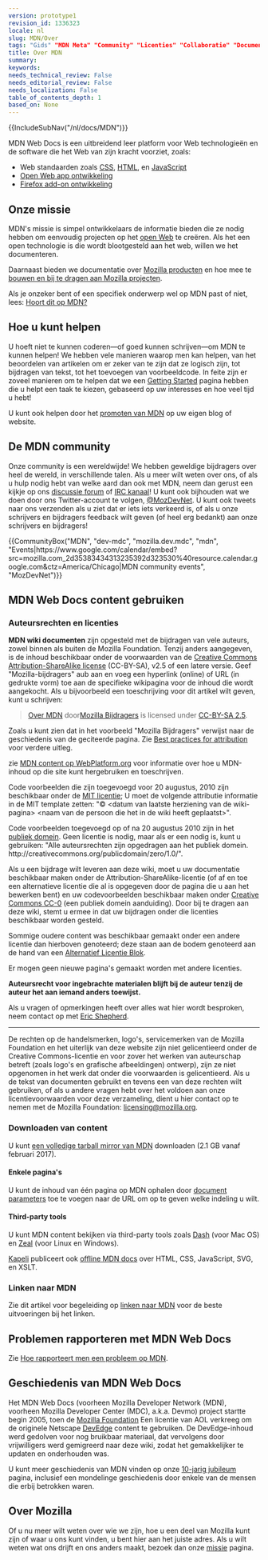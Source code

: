 ```yaml
---
version: prototype1
revision_id: 1336323
locale: nl
slug: MDN/Over
tags: "Gids" "MDN Meta" "Community" "Licenties" "Collaboratie" "Documentație" "Auteursrechten"
title: Over MDN
summary: 
keywords: 
needs_technical_review: False
needs_editorial_review: False
needs_localization: False
table_of_contents_depth: 1
based_on: None
---
```

<div>{{IncludeSubNav("/nl/docs/MDN")}}</div>

<p>MDN Web Docs is een uitbreidend leer platform voor Web technologieën en de software die het Web van zijn kracht voorziet, zoals:</p>

<ul>
 <li>Web standaarden zoals <a href="https://developer.mozilla.org/nl/docs/Web/CSS" title="/nl/docs/Web/CSS">CSS</a>, <a href="https://developer.mozilla.org/nl/docs/Web/HTML" title="/nl/docs/Web/HTML">HTML</a>, en <a href="/nl/docs/JavaScript" title="/en-US/docs/JavaScript">JavaScript</a></li>
 <li><a href="https://developer.mozilla.org/nl/docs/Apps" title="/en-US/docs/Apps">Open Web app ontwikkeling</a></li>
 <li><a href="/nl/docs/Apps" title="/nl/docs/Add-ons">Firefox add-on ontwikkeling</a></li>
</ul>

<h2 id="Onze_missie">Onze missie</h2>

<p>MDN's missie is simpel ontwikkelaars de informatie bieden die ze nodig hebben om eenvoudig projecten op het <a href="https://developer.mozilla.org/nl/docs/Web">open Web</a> te creëren. Als het een open technologie is die wordt blootgesteld aan het web, willen we het documenteren.</p>

<p>Daarnaast bieden we documentatie over <a href="https://developer.mozilla.org/nl/docs/Mozilla">Mozilla producten</a> en hoe mee te&nbsp; <a href="https://developer.mozilla.org/nl/docs/Mozilla">bouwen en bij te dragen aan Mozilla projecten</a>.</p>

<p>Als je onzeker bent of een specifiek onderwerp wel op MDN past of niet, lees: <a href="https://developer.mozilla.org/nl/docs/MDN/Over/Promote">Hoort dit op MDN?</a></p>

<h2 id="Hoe_u_kunt_helpen">Hoe u kunt helpen</h2>

<p>U hoeft niet te kunnen coderen—of goed kunnen schrijven—om MDN te kunnen helpen! We hebben vele manieren waarop men kan helpen, van het beoordelen van artikelen om er zeker van te zijn dat ze logisch zijn, tot bijdragen van tekst, tot het toevoegen van voorbeeldcode. In feite zijn er zoveel manieren om te helpen dat we een <a href="https://developer.mozilla.org/nl/docs/MDN/Getting_started">Getting Started</a> pagina hebben die u helpt een taak te kiezen, gebaseerd op uw interesses en hoe veel tijd u hebt!</p>

<p>U kunt ook helpen door het <a href="/nl/docs/MDN/About/Promote">promoten van MDN</a> op uw eigen blog of website.</p>

<h2 id="De_MDN_community">De MDN community</h2>

<p>Onze community is een wereldwijde! We hebben geweldige bijdragers over heel de wereld, in verschillende talen. Als u meer wilt weten over ons, of als u hulp nodig hebt van welke aard dan ook met MDN, neem dan gerust een kijkje op ons <a href="https://discourse.mozilla-community.org/c/mdn">discussie forum</a> of <a href="irc://irc.mozilla.org#mdn">IRC kanaal</a>! U kunt ook bijhouden wat we doen door ons Twitter-account te volgen, <a href="http://twitter.com/MozDevNet">@MozDevNet</a>. U kunt ook tweets naar ons verzenden als u ziet dat er iets iets verkeerd is, of als u onze schrijvers en bijdragers feedback wilt geven (of heel erg bedankt) aan onze schrijvers en bijdragers!</p>

<p>{{CommunityBox("MDN", "dev-mdc", "mozilla.dev.mdc", "mdn", "Events|https://www.google.com/calendar/embed?src=mozilla.com_2d35383434313235392d323530%40resource.calendar.google.com&amp;ctz=America/Chicago|MDN community events", "MozDevNet")}}</p>

<h2 id="MDN_Web_Docs_content_gebruiken">MDN Web Docs content gebruiken</h2>

<h3 id="Auteursrechten_en_licenties">Auteursrechten en licenties</h3>

<p><strong>MDN wiki documenten</strong> zijn opgesteld met de bijdragen van vele auteurs, zowel binnen als buiten de Mozilla Foundation. Tenzij anders aangegeven, is de inhoud beschikbaar onder de voorwaarden van de <a class="external text" href="http://creativecommons.org/licenses/by-sa/2.5/" rel="nofollow" title="http://creativecommons.org/licenses/by-sa/2.5/">Creative Commons Attribution-ShareAlike license</a> (CC-BY-SA), v2.5 of een latere versie. Geef "Mozilla-bijdragers" aub aan en voeg een hyperlink (online) of URL (in gedrukte vorm) toe aan de specifieke wikipagina voor de inhoud die wordt aangekocht. Als u bijvoorbeeld een toeschrijving voor dit artikel wilt geven, kunt u schrijven:</p>

<blockquote><a href="https://developer.mozilla.org/nl/docs/MDN/Over">Over MDN</a> door<a href="https://developer.mozilla.org/nl/docs/MDN/Over$history">Mozilla Bijdragers</a> is licensed under <a href="http://creativecommons.org/licenses/by-sa/2.5/">CC-BY-SA 2.5</a>.</blockquote>

<p>Zoals u kunt zien dat in het voorbeeld "Mozilla Bijdragers" verwijst naar de geschiedenis van de geciteerde pagina. Zie <a href="http://wiki.creativecommons.org/Marking/Users">Best practices for attribution</a> voor verdere uitleg.</p>

<div class="note">
<p>zie <a href="https://developer.mozilla.org/nl/docs/Archive/Meta_docs/MDN_content_on_WebPlatform.org" title="/en-US/docs/MDN_content_on_WebPlatform.org">MDN content op WebPlatform.org</a> voor informatie over hoe u MDN-inhoud op die site kunt hergebruiken en toeschrijven.</p>
</div>

<p>Code voorbeelden die zijn toegevoegd voor 20 augustus, 2010 zijn beschikbaar onder de <a class="external" href="http://www.opensource.org/licenses/mit-license.php" title="http://www.opensource.org/licenses/mit-license.php">MIT licentie</a>; U moet de volgende attributie informatie in de MIT template zetten:&nbsp;"© &lt;datum van laatste herziening van de wiki-pagina&gt; &lt;naam van de persoon die het in de wiki heeft geplaatst&gt;".</p>

<p>Code voorbeelden toegevoegd op of na 20 augustus 2010 zijn in het <a class="external" href="http://creativecommons.org/publicdomain/zero/1.0/" title="http://wiki.creativecommons.org/Public_domain">publiek domein</a>. Geen licentie is nodig, maar als er een nodig is, kunt u gebruiken:&nbsp;"Alle auteursrechten zijn opgedragen aan het publiek domein. http://creativecommons.org/publicdomain/zero/1.0/".</p>

<p>Als u een bijdrage wilt leveren aan deze wiki, moet u uw documentatie beschikbaar maken onder de Attribution-ShareAlike-licentie (of af en toe een alternatieve licentie die al is opgegeven door de pagina die u aan het bewerken bent) en uw codevoorbeelden beschikbaar maken onder <a href="http://creativecommons.org/publicdomain/zero/1.0/" title="http://creativecommons.org/publicdomain/zero/1.0/">Creative Commons CC-0</a> (een publiek domein aanduiding). Door bij te dragen aan deze wiki, stemt u ermee in dat uw bijdragen onder die licenties beschikbaar worden gesteld.</p>

<p>Sommige oudere content was beschikbaar gemaakt onder een andere licentie dan hierboven genoteerd; deze staan aan de bodem genoteerd aan de hand van een <a class="internal" href="https://developer.mozilla.org/nl/docs/Archive/Meta_docs/Examples/Alternate_License_Block" title="Project:En/Examples/Alternate License Block">Alternatief Licentie Blok</a>.</p>

<div class="warning">
<p>Er mogen geen nieuwe pagina's gemaakt worden met andere licenties.</p>
</div>

<p><strong>Auteursrecht voor ingebrachte materialen blijft bij de auteur tenzij de auteur het aan iemand anders toewijst.</strong></p>

<p>Als u vragen of opmerkingen heeft over alles wat hier wordt besproken, neem contact op met <a class="external" href="mailto:eshepherd@mozilla.com" rel="nofollow" title="mailto:eshepherd@mozilla.com">Eric Shepherd</a>.</p>

<hr />
<p>De rechten op de handelsmerken, logo's, servicemerken van de Mozilla Foundation en het uiterlijk van deze website zijn niet gelicentieerd onder de Creative Commons-licentie en voor zover het werken van auteurschap betreft (zoals logo's en grafische afbeeldingen) ontwerp), zijn ze niet opgenomen in het werk dat onder die voorwaarden is gelicentieerd. Als u de tekst van documenten gebruikt en tevens een van deze rechten wilt gebruiken, of als u andere vragen hebt over het voldoen aan onze licentievoorwaarden voor deze verzameling, dient u hier contact op te nemen met de Mozilla Foundation: <a class="external text" href="mailto:licensing@mozilla.org" rel="nofollow" title="mailto:licensing@mozilla.org">licensing@mozilla.org</a>.</p>

<h3 id="Downloaden_van_content">Downloaden van content</h3>

<p>U kunt <a href="https://mdn-downloads.s3-us-west-2.amazonaws.com/developer.mozilla.org.tar.gz">een volledige tarball mirror van MDN</a> downloaden (2.1 GB vanaf februari 2017).</p>

<h4 id="Enkele_pagina's">Enkele pagina's</h4>

<p>U kunt de inhoud van één pagina op MDN ophalen door <a href="/nl/docs/MDN/Kuma/API#Document_parameters">document parameters</a> toe te voegen naar de URL om op te geven welke indeling u wilt.</p>

<h4 id="Third-party_tools">Third-party tools</h4>

<p>U kunt MDN content bekijken via third-party tools zoals <a href="http://kapeli.com/dash">Dash</a> (voor Mac OS) en <a href="http://zealdocs.org/">Zeal</a> (voor Linux en Windows).</p>

<p><a href="https://kapeli.com/">Kapeli</a> publiceert ook <a href="https://kapeli.com/mdn_offline">offline MDN docs</a> over HTML, CSS, JavaScript, SVG, en XSLT.</p>

<h3 id="Linken_naar_MDN">Linken naar MDN</h3>

<p>Zie dit artikel voor begeleiding op <a href="/nl/docs/MDN/About/Linking_to_MDN">linken naar MDN</a> voor de beste uitvoeringen bij het linken.</p>

<h2 id="Problemen_rapporteren_met_MDN_Web_Docs">Problemen rapporteren met MDN Web Docs</h2>

<p>Zie <a href="/nl/docs/MDN/Contribute/Howto/Report_a_problem">Hoe rapporteert men een probleem op MDN</a>.</p>

<h2 id="Geschiedenis_van_MDN_Web_Docs">Geschiedenis van MDN Web Docs</h2>

<p>Het MDN Web Docs (voorheen Mozilla Developer Network (MDN), voorheen Mozilla Developer Center (MDC), a.k.a. Devmo) project startte begin 2005, toen de <a class="external" href="http://www.mozillafoundation.org">Mozilla Foundation</a> Een licentie van AOL verkreeg om de originele Netscape <a href="https://web.archive.org/web/*/devedge.netscape.com" title="Project:en/DevEdge">DevEdge</a> content te gebruiken. De DevEdge-inhoud werd gedolven voor nog bruikbaar materiaal, dat vervolgens door vrijwilligers werd gemigreerd naar deze wiki, zodat het gemakkelijker te updaten en onderhouden was.</p>

<p>U kunt meer geschiedenis van MDN vinden op onze <a href="/nl/docs/MDN_at_ten">10-jarig jubileum</a> pagina, inclusief een mondelinge geschiedenis door enkele van de mensen die erbij betrokken waren.</p>

<h2 id="Over_Mozilla">Over Mozilla</h2>

<p>Of u nu meer wilt weten over wie we zijn, hoe u een deel van Mozilla kunt zijn of waar u ons kunt vinden, u bent hier aan het juiste adres. Als u wilt weten wat ons drijft en ons anders maakt, bezoek dan onze <a href="https://www.mozilla.org/nl/mission/">missie</a> pagina.</p>

